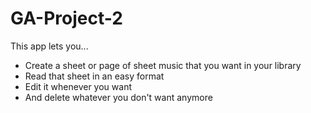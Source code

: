 # GA-Project-2

This app lets you...
* Create a sheet or page of sheet music that you want in your library
* Read that sheet in an easy format
* Edit it whenever you want
* And delete whatever you don't want anymore
